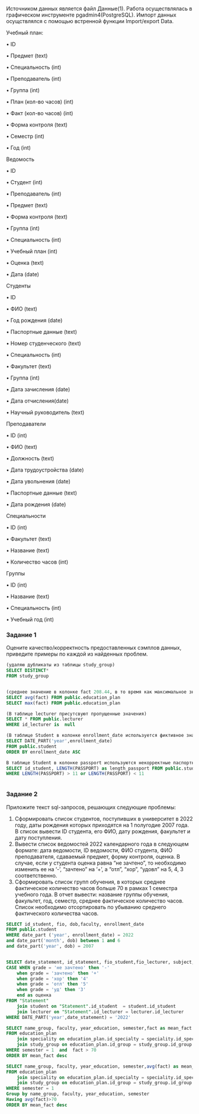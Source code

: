 Источником данных является файл Данные(1). Работа осуществлялась в графическом инструменте pgadmin4(PostgreSQL). Импорт данных осущствлялся с помощью встренной функции Import/export Data.

Учебный план:

•	ID

•	Предмет (text)

•	Специальность (int)

•	Преподаватель (int)

•	Группа (int)

•	План (кол-во часов) (int)

•	Факт (кол-во часов) (int)

•	Форма контроля (text)

•	Семестр (int)

•	Год (int)

Ведомость

•	ID

•	Студент (int)

•	Преподаватель (int)

•	Предмет (text)

•	Форма контроля (text)

•	Группа (int)

•	Специальность (int)

•	Учебный план (int)

•	Оценка (text)

•	Дата (date)

Студенты

•	ID

•	ФИО (text)

•	Год рождения (date)

•	Паспортные данные (text)

•	Номер студенческого (text)

•	Специальность (int)

•	Факультет (text)

•	Группа (int)

•	Дата зачисления (date)

•	Дата отчисления(date)

•	Научный руководитель (text)

Преподаватели

•	ID (int)

•	ФИО (text)

•	Должность (text)

•	Дата трудоустройства (date)

•	Дата увольнения (date)

•	Паспортные данные (text)

•	Дата рождения (date)
 

Специальности

•	ID (int)

•	Факультет (text)

•	Название (text)

•	Количество часов (int)

Группы

•	ID (int)

•	Название (text)

•	Специальность (int)

•	Учебный год (int)


### Задание 1

Оцените качество/корректность предоставленных сэмплов данных, приведите примеры по каждой из найденных проблем.

```sql
(удаляю дубликаты из таблицы study_group)
SELECT DISTINCT*
FROM study_group


(среднее значение в колонке fact 208.44, в то время как максимальное значение 6700, что является выбросом в данных)
SELECT avg(fact) FROM public.education_plan
SELECT max(fact) FROM public.education_plan

(В таблице lecturer присутсвуют пропущенные значения)
SELECT * FROM public.lecturer
WHERE id_lecturer is  null

(В таблице Student в колонке enrollment_date используется фиктивное значение 1022 год )
SELECT DATE_PART('year',enrollment_date)
FROM public.student 
ORDER BY enrollment_date ASC

В таблице Student в колонке passport используются некорректные паспортные данные, 14 символов вместо 11)
SELECT id_student, LENGTH(PASSPORT) as length_passport FROM public.student
WHERE LENGTH(PASSPORT) > 11 or LENGTH(PASSPORT) < 11



```
### Задание 2

Приложите текст sql-запросов, решающих следующие проблемы:
1.	Сформировать список студентов, поступивших в университет в 2022 году, даты рождения которых приходятся на 1 полугодие 2007 года. В список вывести ID студента, его ФИО, дату рождения, факультет и дату поступления.               
2.	Вывести список ведомостей 2022 календарного года в следующем формате: дата ведомости, ID ведомости, ФИО студента, ФИО преподавателя, сдаваемый предмет, форму контроля, оценка. В случае, если у студента оценка равна “не зачтено”, то необходимо изменить ее на ‘-’, “зачтено” на ‘+’, а “отл”, “хор”, “удовл” на 5, 4, 3 соответственно.
3.	Сформировать список групп обучения, в которых среднее фактическое количество часов больше 70 в рамках 1 семестра учебного года. В отчет вывести: название группы обучения, факультет, год, семестр, среднее фактическое количество часов. Список необходимо отсортировать по убыванию среднего фактического количества часов.

```sql
SELECT id_student, fio, dob,faculty, enrollment_date 
FROM public.student
WHERE date_part ('year', enrollment_date) = 2022 
and date_part('month', dob) between 1 and 6
and date_part('year', dob) = 2007


SELECT date_statement, id_statement, fio_student,fio_lecturer, subject, control_form,
CASE WHEN grade = 'не зачтено' then '-'
	when grade = 'зачтено' then '+'
	when grade = 'хор' then '4'
	when grade = 'отл' then '5'
	when grade = 'уд' then '3'
	end as оценка
FROM "Statement"
	join student on "Statement".id_student  = student.id_student
	join lecturer on "Statement".id_lecturer = lecturer.id_lecturer
WHERE DATE_PART('year',date_statement) = '2022'

SELECT name_group, faculty, year_education, semester,fact as mean_fact 
FROM education_plan
	join speciality on education_plan.id_specialty = speciality.id_specialty
	join study_group on education_plan.id_group = study_group.id_group
WHERE semester = 1  and  fact > 70
ORDER BY mean_fact desc

SELECT name_group, faculty, year_education, semester,avg(fact) as mean_fact 
FROM education_plan
	join speciality on education_plan.id_specialty = speciality.id_specialty
	join study_group on education_plan.id_group = study_group.id_group
WHERE semester = 1  
Group by name_group, faculty, year_education, semester
Having avg(fact)>70
ORDER BY mean_fact desc



```


